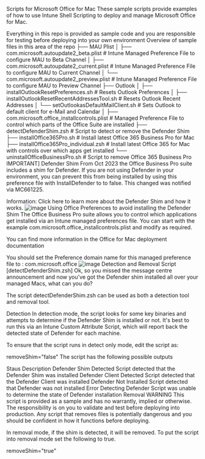 Scripts for Microsoft Office for Mac
These sample scripts provide examples of how to use Intune Shell Scripting to deploy and manage Microsoft Office for Mac.

Everything in this repo is provided as sample code and you are responsible for testing before deploying into your own environment
Overview of sample files in this area of the repo
├── MAU Plist
│   ├── com.microsoft.autoupdate2_beta.plist            # Intune Managed Preference File to configure MAU to Beta Channel
│   ├── com.microsoft.autoupdate2_current.plist         # Intune Managed Preference File to configure MAU to Current Channel
│   └── com.microsoft.autoupdate2_preview.plist         # Intune Managed Preference File to configure MAU to Preview Channel
├── Outlook
│   ├── installOutlookResetPreferences.sh               # Resets Outlook Preferences
│   ├── installOutlookResetRecentAddressesTool.sh       # Resets Outlook Recent Addresses
│   └── setOutlookasDefaultMailClient.sh                # Sets Outlook to default client for e-Mail and Calendar
│
├── com.microsoft.office_installcontrols.plist          # Managed Preference File to control which parts of the Office Suite are installed
├── detectDefenderShim.zsh                              # Script to detect or remove the Defender Shim
├── installOffice365Pro.sh                              # Install latest Office 365 Business Pro for Mac
├── installOffice365Pro_individual.zsh                  # Install latest Office 365 for Mac with controls over which apps get installed
└── uninstallOfficeBusinessPro.sh                       # Script to remove Office 365 Business Pro
IMPORTANT] Defender Shim
From Oct 2023 the Office Business Pro suite includes a shim for Defender. If you are not using Defender in your environment, you can prevent this from being installed by using this preference file with InstallDefender to to false. This changed was notified via MC661225.

Information: Click here to learn more about the Defender Shim and how it works.
![image](https://github.com/GlebGreenspan/Intune-/assets/163175529/37148a7e-9940-42d1-b51d-9286ee91d681)
Using Office Preferences to avoid installing the Defender Shim
The Office Business Pro suite allows you to control which applications get installed via an Intune managed preferences file. You can start with the example com.microsoft.office_installcontrols.plist and modify as required.

You can find more information in the Office for Mac deployment documentation

You should set the Preference domain name for this managed preference file to : com.microsoft.office
![image](https://github.com/GlebGreenspan/Intune-/assets/163175529/4ab6cb18-b1e4-4a60-9276-7c83d2ea0fb3)
Detection and Removal Script [detectDefenderShim.zsh]
Ok, so you missed the message centre announcement and now you've got the Defender shim installed all over your managed Macs, what can you do?

The script detectDefenderShim.zsh can be used as both a detection tool and removal tool.

Detection
In detection mode, the script looks for some key binaries and attempts to determine if the Defender Shim is installed or not. It's best to run this via an Intune Custom Attribute Script, which will report back the detected state of Defender for each machine.

To ensure that the script runs in detect only mode, edit the script as:

removeShim="false"
The script has the following possible outputs

Staus	Description
Defender Shim Detected	Script detected that the Defender Shim was installed
Defender Client Detected	Script detected that the Defender Client was installed
Defender Not Installed	Script detected that Defender was not installed
Error Detecting Defender	Script was unable to determine the state of Defender installation
Removal
WARNING This script is provided as a sample and has no warrantly, implied or otherwise. The responsibility is on you to validate and test before deploying into production. Any script that removes files is potentially dangerous and you should be confident in how it functions before deploying.

In removal mode, if the shim is detected, it will be removed. To put the script into removal mode set the following to true.

removeShim="true"
